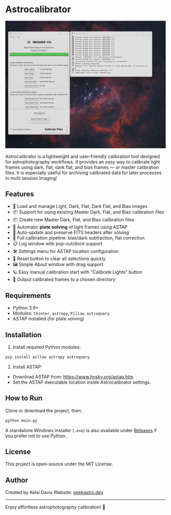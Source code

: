 # Astrocalibrator

![Astrocalibrator Screenshot](astrocalibrator_screenshot.png)

Astrocalibrator is a lightweight and user-friendly calibration tool designed for astrophotography workflows. It provides an easy way to calibrate light frames using dark, flat, dark flat, and bias frames — or master calibration files.
It is especially useful for archiving calibrated data for later processes in multi session imaging!

## Features

- 📂 Load and manage Light, Dark, Flat, Dark Flat, and Bias images
- 📦 Support for using existing Master Dark, Flat, and Bias calibration files
- 📦 Create new Master Dark, Flat, and Bias calibration files
- 🚀 Automatic **plate solving** of light frames using ASTAP
- 🌌 Auto-update and preserve FITS headers after solving
- 🔄 Full calibration pipeline: bias/dark subtraction, flat correction
- 📋 Log window with pop-out/dock support
- 🛠 Settings menu for ASTAP location configuration
- 🧹 Reset button to clear all selections quickly
- 🖼️ Simple About window with drag support
- 🪐 Easy manual calibration start with "Calibrate Lights" button
- 💾 Output calibrated frames to a chosen directory

## Requirements

- Python 3.9+
- Modules: `tkinter`, `astropy`, `Pillow`, `astroquery`
- ASTAP installed (for plate solving)

## Installation

1. Install required Python modules:

```bash
pip install pillow astropy astroquery
```

2. Install ASTAP:

- Download ASTAP from: https://www.hnsky.org/astap.htm
- Set the ASTAP executable location inside Astrocalibrator settings.

## How to Run

Clone or download the project, then:

```bash
python main.py
```

A standalone Windows installer (`.exe`) is also available under [Releases](https://github.com/yourproject/releases) if you prefer not to use Python.

## License

This project is open-source under the MIT License.

## Author

Created by Kelsi Davis
Website: [geekastro.dev](https://geekastro.dev)

---

Enjoy effortless astrophotography calibration! 🌟

